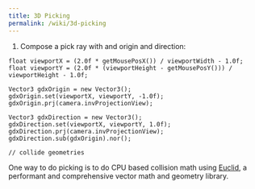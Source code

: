 ```yaml
---
title: 3D Picking
permalink: /wiki/3d-picking
---
```

1. Compose a pick ray with and origin and direction:
```
float viewportX = (2.0f * getMousePosX()) / viewportWidth - 1.0f;
float viewportY = (2.0f * (viewportHeight - getMousePosY())) / viewportHeight - 1.0f;

Vector3 gdxOrigin = new Vector3();
gdxOrigin.set(viewportX, viewportY, -1.0f);
gdxOrigin.prj(camera.invProjectionView);

Vector3 gdxDirection = new Vector3();
gdxDirection.set(viewportX, viewportY, 1.0f);
gdxDirection.prj(camera.invProjectionView);
gdxDirection.sub(gdxOrigin).nor();

// collide geometries
```

One way to do picking is to do CPU based collision math using [Euclid](https://github.com/ihmcrobotics/euclid), a performant and comprehensive vector math and geometry library.
